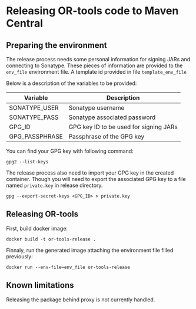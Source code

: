 # Releasing OR-tools code to Maven Central

## Preparing the environment

The release process needs some personal information for signing JARs and connecting to Sonatype.
These pieces of information are provided to the `env_file` environment file. A template id provided in file `template_env_file`

Below is a description of the variables to be provided:

| Variable       | Description                            |
| -------------- | -------------------------------------- |
| SONATYPE_USER  | Sonatype username                      |
| SONATYPE_PASS  | Sonatype associated password           |
| GPG_ID         | GPG key ID to be used for signing JARs |
| GPG_PASSPHRASE | Passphrase of the GPG key              |

You can find your GPG key with following command:

```
gpg2 --list-keys
```

The release process also need to import your GPG key in the created container. Though you will need to export the associated GPG key to a file named `private.key` in release directory.

```
gpg --export-secret-keys <GPG_ID> > private.key
```

## Releasing OR-tools

First, build docker image:

```
docker build -t or-tools-release .
```

Finnaly, run the generated image attaching the environment file filled previously:

```
docker run --env-file=env_file or-tools-release
```

## Known limitations

Releasing the package behind proxy is not currently handled.
